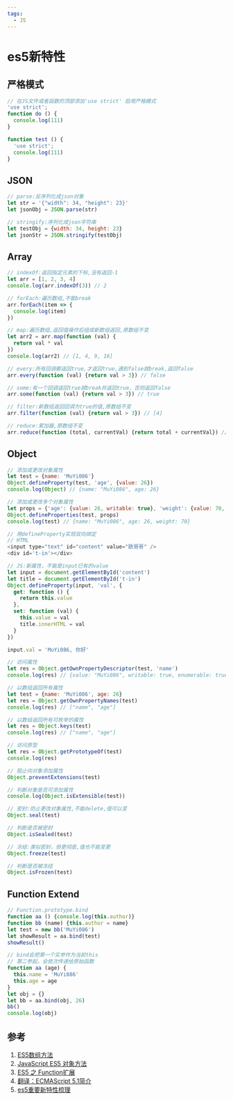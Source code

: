 ```yaml
---
tags:
  - JS
---
```

# es5新特性

## 严格模式
```js
// 在JS文件或者函数的顶部添加'use strict' 启用严格模式
'use strict';
function do () {
  console.log(111)
}

function test () {
  'use strict';
  console.log(111)
}
```

## JSON
```js
// parse:反序列化成json对象
let str = '{"width": 34, "height": 23}'
let jsonObj = JSON.parse(str)

// stringify:序列化成json字符串
let testObj = {width: 34, height: 23}
let jsonStr = JSON.stringify(testObj)
```

## Array
```js
// indexOf:返回指定元素的下标,没有返回-1
let arr = [1, 2, 3, 4]
console.log(arr.indexOf(3)) // 2

// forEach:遍历数组,不能break
arr.forEach(item => {
  console.log(item)
})

// map:遍历数组,返回值操作后组成新数组返回,原数组不变
let arr2 = arr.map(function (val) {
  return val * val
})
console.log(arr2) // [1, 4, 9, 16]

// every:所有回调都返回true,才返回true,遇到false就break,返回false
arr.every(function (val) {return val > 3}) // false

// some:有一个回调返回true就break并返回true，否则返回false
arr.some(function (val) {return val > 3}) // true

// filter:新数组返回回调为true的值,原数组不变
arr.filter(function (val) {return val > 3}) // [4]

// reduce:累加器,原数组不变
arr.reduce(function (total, currentVal) {return total + currentVal}) // 10
```

## Object
```js
// 添加或更改对象属性
let test = {name: 'MuYi086'}
Object.defineProperty(test, 'age', {value: 26})
console.log(Object) // {name: "MuYi086", age: 26}

// 添加或更改多个对象属性
let props = {'age': {value: 26, writable: true}, 'weight': {value: 70, writable: false}}
Object.defineProperties(test, props)
console.log(test) // {name: "MuYi086", age: 26, weight: 70}

// 用defineProperty实现双向绑定
// HTML
<input type="text" id="content" value="欧哥哥" />
<div id='t-in'></div>

// JS:新属性，不能是input已有的value
let input = document.getElementById('content')
let title = document.getElementById('t-in')
Object.defineProperty(input, 'val', {
  get: function () {
    return this.value
  },
  set: function (val) {
    this.value = val
    title.innerHTML = val
  }
})

input.val = 'MuYi086, 你好'

// 访问属性
let res = Object.getOwnPropertyDescriptor(test, 'name')
console.log(res) // {value: "MuYi086", writable: true, enumerable: true, configurable: true}

// 以数组返回所有属性
let test = {name: 'MuYi086', age: 26}
let res = Object.getOwnPropertyNames(test)
console.log(res) // ["name", "age"]

// 以数组返回所有可枚举的属性
let res = Object.keys(test)
console.log(res) // ["name", "age"]

// 访问原型
let res = Object.getPrototypeOf(test)
console.log(res)

// 阻止向对象添加属性
Object.preventExtensions(test)

// 判断对象是否可添加属性
console.log(Object.isExtensible(test))

// 密封:防止更改对象属性,不能delete,值可以变
Object.seal(test)

// 判断是否被密封
Object.isSealed(test)

// 冻结:类似密封，但更彻底,值也不能变更
Object.freeze(test)

// 判断是否被冻结
Object.isFrozen(test)
```

## Function Extend
```js
// Function.prototype.bind
function aa () {console.log(this.author)}
function bb (name) {this.author = name}
let test = new bb('MuYi086')
let showResult = aa.bind(test)
showResult()

// bind会把第一个实参作为当前this
// 第二参起，会依次传递给原始函数
function aa (age) {
  this.name = 'MuYi086'
  this.age = age
}
let obj = {}
let bb = aa.bind(obj, 26)
bb()
console.log(obj)
```

## 参考
1. [ES5数组方法](https://www.imooc.com/article/72071?block_id=tuijian_wz)
1. [JavaScript ES5 对象方法](https://zixuephp.net/manual-javascript-703.html)
1. [ES5 之 Function扩展](https://blog.csdn.net/z_x_qiang/article/details/85728241)
1. [翻译：ECMAScript 5.1简介](https://www.zhangxinxu.com/wordpress/2012/01/introducing-ecmascript-5-1/)
1. [es5重要新特性梳理](https://my.oschina.net/tbd/blog/635103)